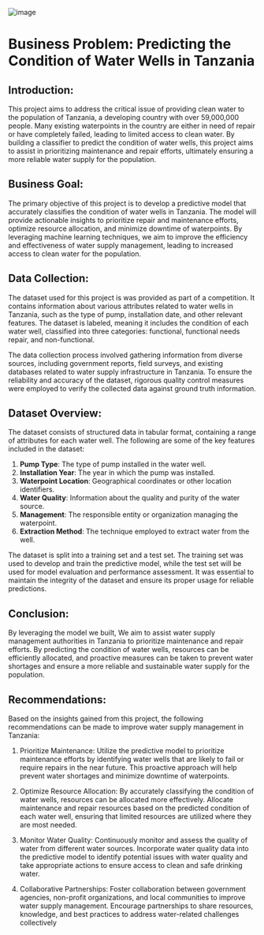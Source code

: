 ![image](https://github.com/HersiYussuf/dsc-phase-3-project/assets/115760894/49130ca9-f743-49c8-954a-86d5a69318c2)

# Business Problem: Predicting the Condition of Water Wells in Tanzania

## **Introduction:**
This project aims to address the critical issue of providing clean water to the population of Tanzania, a developing country with over 59,000,000 people. Many existing waterpoints in the country are either in need of repair or have completely failed, leading to limited access to clean water. By building a classifier to predict the condition of water wells, this project aims to assist in prioritizing maintenance and repair efforts, ultimately ensuring a more reliable water supply for the population.

## **Business Goal:**
The primary objective of this project is to develop a predictive model that accurately classifies the condition of water wells in Tanzania. The model will provide actionable insights to prioritize repair and maintenance efforts, optimize resource allocation, and minimize downtime of waterpoints. By leveraging machine learning techniques, we aim to improve the efficiency and effectiveness of water supply management, leading to increased access to clean water for the population.

## **Data Collection:**
The dataset used for this project is was  provided as part of a competition. It contains information about various attributes related to water wells in Tanzania, such as the type of pump, installation date, and other relevant features. The dataset is labeled, meaning it includes the condition of each water well, classified into three categories: functional, functional needs repair, and non-functional.

The data collection process involved gathering information from diverse sources, including government reports, field surveys, and existing databases related to water supply infrastructure in Tanzania. To ensure the reliability and accuracy of the dataset, rigorous quality control measures were employed to verify the collected data against ground truth information.

## **Dataset Overview:**
The dataset consists of structured data in tabular format, containing a range of attributes for each water well. The following are some of the key features included in the dataset:

1. **Pump Type**: The type of pump installed in the water well.
2. **Installation Year**: The year in which the pump was installed.
3. **Waterpoint Location**: Geographical coordinates or other location identifiers.
4. **Water Quality**: Information about the quality and purity of the water source.
5. **Management**: The responsible entity or organization managing the waterpoint.
6. **Extraction Method**: The technique employed to extract water from the well.

The dataset is split into a training set and a test set. The training set was used to develop and train the predictive model, while the test set will be used for model evaluation and performance assessment. It was essential to maintain the integrity of the dataset and ensure its proper usage for reliable predictions.



## **Conclusion:**
By leveraging the model we built, We aim to assist water supply management authorities in Tanzania to prioritize maintenance and repair efforts. By predicting the condition of water wells, resources can be efficiently allocated, and proactive measures can be taken to prevent water shortages and ensure a more reliable and sustainable water supply for the population.


## **Recommendations:**
Based on the insights gained from this project, the following recommendations can be made to improve water supply management in Tanzania:

1. Prioritize Maintenance: Utilize the predictive model to prioritize maintenance efforts by identifying water wells that are likely to fail or require repairs in the near future. This proactive approach will help prevent water shortages and minimize downtime of waterpoints.

2. Optimize Resource Allocation: By accurately classifying the condition of water wells, resources can be allocated more effectively. Allocate maintenance and repair resources based on the predicted condition of each water well, ensuring that limited resources are utilized where they are most needed.

3. Monitor Water Quality: Continuously monitor and assess the quality of water from different water sources. Incorporate water quality data into the predictive model to identify potential issues with water quality and take appropriate actions to ensure access to clean and safe drinking water.

4. Collaborative Partnerships: Foster collaboration between government agencies, non-profit organizations, and local communities to improve water supply management. Encourage partnerships to share resources, knowledge, and best practices to address water-related challenges collectively
